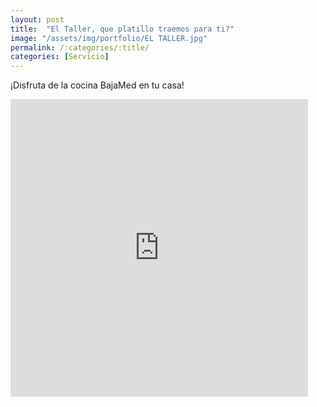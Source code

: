 ```yaml
---
layout: post
title:  "El Taller, que platillo traemos para ti?"
image: "/assets/img/portfolio/EL TALLER.jpg"
permalink: /:categories/:title/
categories: [Servicio]
---
```


¡Disfruta de la cocina BajaMed en tu casa!




<div class="embed-responsive embed-responsive-16by9">

<iframe src="https://www.facebook.com/plugins/video.php?href=https%3A%2F%2Fwww.facebook.com%2Feltallerbajamed%2Fvideos%2F2314754272163023%2F&show_text=0&width=476" width="476" height="476" style="border:none;overflow:hidden" scrolling="no" frameborder="0" allowTransparency="true" allowFullScreen="true"></iframe>
